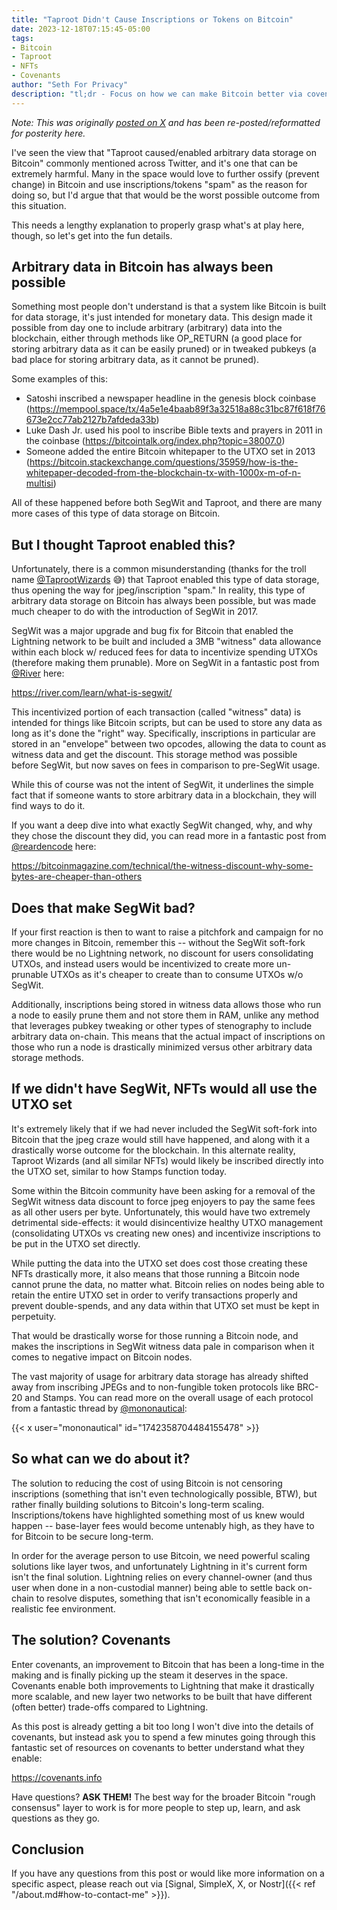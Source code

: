 ```yaml
---
title: "Taproot Didn't Cause Inscriptions or Tokens on Bitcoin"
date: 2023-12-18T07:15:45-05:00
tags: 
- Bitcoin
- Taproot
- NFTs
- Covenants
author: "Seth For Privacy"
description: "tl;dr - Focus on how we can make Bitcoin better via covenants."
---
```


*Note: This was originally [posted on X](https://x.com/sethforprivacy/status/1736715932704063997) and has been re-posted/reformatted for posterity here.*

I've seen the view that "Taproot caused/enabled arbitrary data storage on Bitcoin" commonly mentioned across Twitter, and it's one that can be extremely harmful. Many in the space would love to further ossify (prevent change) in Bitcoin and use inscriptions/tokens "spam" as the reason for doing so, but I'd argue that that would be the worst possible outcome from this situation.

This needs a lengthy explanation to properly grasp what's at play here, though, so let's get into the fun details.

## Arbitrary data in Bitcoin has always been possible

Something most people don't understand is that a system like Bitcoin is built for data storage, it's just intended for monetary data. This design made it possible from day one to include arbitrary (arbitrary) data into the blockchain, either through methods like OP_RETURN (a good place for storing arbitrary data as it can be easily pruned) or in tweaked pubkeys (a bad place for storing arbitrary data, as it cannot be pruned).

Some examples of this:

- Satoshi inscribed a newspaper headline in the genesis block coinbase (https://mempool.space/tx/4a5e1e4baab89f3a32518a88c31bc87f618f76673e2cc77ab2127b7afdeda33b)
- Luke Dash Jr. used his pool to inscribe Bible texts and prayers in 2011 in the coinbase (https://bitcointalk.org/index.php?topic=38007.0)
- Someone added the entire Bitcoin whitepaper to the UTXO set in 2013 (https://bitcoin.stackexchange.com/questions/35959/how-is-the-whitepaper-decoded-from-the-blockchain-tx-with-1000x-m-of-n-multisi)

All of these happened before both SegWit and Taproot, and there are many more cases of this type of data storage on Bitcoin.

## But I thought Taproot enabled this?

Unfortunately, there is a common misunderstanding (thanks for the troll name [@TaprootWizards](https://x.com/TaprootWizards) 😅) that Taproot enabled this type of data storage, thus opening the way for jpeg/inscription "spam." In reality, this type of arbitrary data storage on Bitcoin has always been possible, but was made much cheaper to do with the introduction of SegWit in 2017.

SegWit was a major upgrade and bug fix for Bitcoin that enabled the Lightning network to be built and included a 3MB "witness" data allowance within each block w/ reduced fees for data to incentivize spending UTXOs (therefore making them prunable). More on SegWit in a fantastic post from [@River](https://x.com/River) here:

<https://river.com/learn/what-is-segwit/>

This incentivized portion of each transaction (called "witness" data) is intended for things like Bitcoin scripts, but can be used to store any data as long as it's done the "right" way. Specifically, inscriptions in particular are stored in an "envelope" between two opcodes, allowing the data to count as witness data and get the discount. This storage method was possible before SegWit, but now saves on fees in comparison to pre-SegWit usage.

While this of course was not the intent of SegWit, it underlines the simple fact that if someone wants to store arbitrary data in a blockchain, they will find ways to do it.

If you want a deep dive into what exactly SegWit changed, why, and why they chose the discount they did, you can read more in a fantastic post from [@reardencode](https://x.com/reardencode) here:

<https://bitcoinmagazine.com/technical/the-witness-discount-why-some-bytes-are-cheaper-than-others>

## Does that make SegWit bad?

If your first reaction is then to want to raise a pitchfork and campaign for no more changes in Bitcoin, remember this -- without the SegWit soft-fork there would be no Lightning network, no discount for users consolidating UTXOs, and instead users would be incentivized to create more un-prunable UTXOs as it's cheaper to create than to consume UTXOs w/o SegWit.

Additionally, inscriptions being stored in witness data allows those who run a node to easily prune them and not store them in RAM, unlike any method that leverages pubkey tweaking or other types of stenography to include arbitrary data on-chain. This means that the actual impact of inscriptions on those who run a node is drastically minimized versus other arbitrary data storage methods.

## If we didn't have SegWit, NFTs would all use the UTXO set

It's extremely likely that if we had never included the SegWit soft-fork into Bitcoin that the jpeg craze would still have happened, and along with it a drastically worse outcome for the blockchain. In this alternate reality, Taproot Wizards (and all similar NFTs) would likely be inscribed directly into the UTXO set, similar to how Stamps function today.

Some within the Bitcoin community have been asking for a removal of the SegWit witness data discount to force jpeg enjoyers to pay the same fees as all other users per byte. Unfortunately, this would have two extremely detrimental side-effects: it would disincentivize healthy UTXO management (consolidating UTXOs vs creating new ones) and incentivize inscriptions to be put in the UTXO set directly.

While putting the data into the UTXO set does cost those creating these NFTs drastically more, it also means that those running a Bitcoin node cannot prune the data, no matter what. Bitcoin relies on nodes being able to retain the entire UTXO set in order to verify transactions properly and prevent double-spends, and any data within that UTXO set must be kept in perpetuity.

That would be drastically worse for those running a Bitcoin node, and makes the inscriptions in SegWit witness data pale in comparison when it comes to negative impact on Bitcoin nodes.

The vast majority of usage for arbitrary data storage has already shifted away from inscribing JPEGs and to non-fungible token protocols like BRC-20 and Stamps. You can read more on the overall usage of each protocol from a fantastic thread by [@mononautical](https://x.com/mononautical):

{{< x user="mononautical" id="1742358704484155478" >}}

## So what can we do about it?

The solution to reducing the cost of using Bitcoin is not censoring inscriptions (something that isn't even technologically possible, BTW), but rather finally building solutions to Bitcoin's long-term scaling. Inscriptions/tokens have highlighted something most of us knew would happen -- base-layer fees would become untenably high, as they have to for Bitcoin to be secure long-term.

In order for the average person to use Bitcoin, we need powerful scaling solutions like layer twos, and unfortunately Lightning in it's current form isn't the final solution. Lightning relies on every channel-owner (and thus user when done in a non-custodial manner) being able to settle back on-chain to resolve disputes, something that isn't economically feasible in a realistic fee environment.

## The solution? Covenants

Enter covenants, an improvement to Bitcoin that has been a long-time in the making and is finally picking up the steam it deserves in the space. Covenants enable both improvements to Lightning that make it drastically more scalable, and new layer two networks to be built that have different (often better) trade-offs compared to Lightning.

As this post is already getting a bit too long I won't dive into the details of covenants, but instead ask you to spend a few minutes going through this fantastic set of resources on covenants to better understand what they enable:

<https://covenants.info>

Have questions? **ASK THEM!** The best way for the broader Bitcoin "rough consensus" layer to work is for more people to step up, learn, and ask questions as they go.

## Conclusion

If you have any questions from this post or would like more information on a specific aspect, please reach out via [Signal, SimpleX, X, or Nostr]({{< ref "/about.md#how-to-contact-me" >}}).
